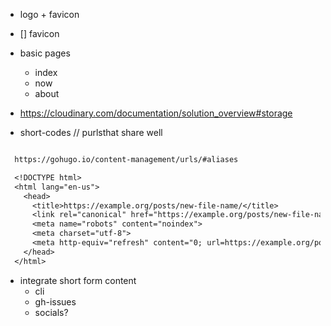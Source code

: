 - logo + favicon
- [] favicon

- basic pages
  - index
  - now
  - about

- https://cloudinary.com/documentation/solution_overview#storage

- short-codes // purlsthat share well

```txt

  https://gohugo.io/content-management/urls/#aliases

  <!DOCTYPE html>
  <html lang="en-us">
    <head>
      <title>https://example.org/posts/new-file-name/</title>
      <link rel="canonical" href="https://example.org/posts/new-file-name/">
      <meta name="robots" content="noindex">
      <meta charset="utf-8">
      <meta http-equiv="refresh" content="0; url=https://example.org/posts/new-file-name/">
    </head>
  </html>

```


- integrate short form content
  - cli
  - gh-issues
  - socials?

